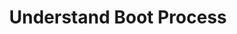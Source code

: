 ---
sidebar_position: 3
title: "Understand Boot Process"
sidebar_label: "Understand Boot Process"
description: "Learn Alpine Linux boot sequence - explore boot stages, understand initialization process, examine boot chain, and comprehend system startup."
keywords:
  - "alpine boot process"
  - "boot sequence"
  - "system initialization"
  - "boot stages"
  - "startup process"
tags:
  - alpine
  - boot-process
  - boot-sequence
  - initialization
  - system-startup
slug: /linux/alpine/configuration/boot-configuration/understand-boot-process
---